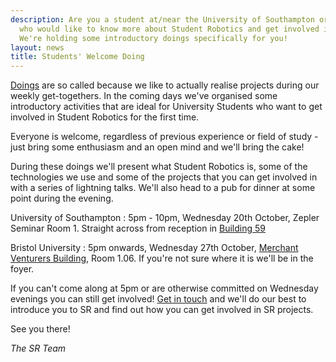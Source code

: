 ```yaml
---
description: Are you a student at/near the University of Southampton or Bristol University
  who would like to know more about Student Robotics and get involved in our projects?
  We're holding some introductory doings specifically for you!
layout: news
title: Students' Welcome Doing
---
```

[Doings](https://www.studentrobotics.org/trac/wiki/Doings) are so called because we like to actually realise projects 
during our weekly get-togethers. In the coming days we've organised some introductory activities that are ideal for 
University Students who want to get involved in Student Robotics for the first time.

Everyone is welcome, regardless of previous experience or field of study - just bring some enthusiasm and an open mind 
and we'll bring the cake!

During these doings we'll present what Student Robotics is, some of the technologies we use and some of the projects 
that you can get involved in with a series of lightning talks. We'll also head to a pub for dinner at some point during 
the evening.

University of Southampton
:	5pm - 10pm, Wednesday 20th October, Zepler Seminar Room 1. Straight across from reception in 
[Building 59](http://www.soton.ac.uk/about/whereissoton/maps/Highfield%20Campus%203D%20&%20Key%20OCT2010%20WEB.pdf)

Bristol University
:	5pm onwards, Wednesday 27th October, [Merchant Venturers Building](http://www.bris.ac.uk/university/maps/precinct.html), 
Room 1.06. If you're not sure where it is we'll be in the foyer.

If you can't come along at 5pm or are otherwise committed on Wednesday evenings you can still get involved! 
[Get in touch](/about/contactus) and we'll do our best to introduce you to SR and find out how you can get involved in 
SR projects.

See you there!

_The SR Team_
